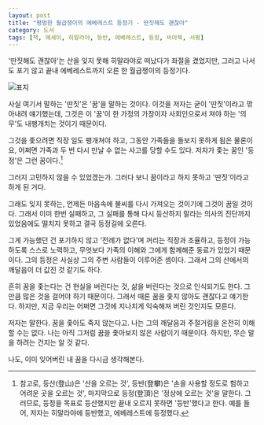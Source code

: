 ```yaml
---
layout: post
title: "평범한 월급쟁이의 에베레스트 등정기 - 딴짓해도 괜찮아"
category: 도서
tags: [책, 에세이, 히말라야, 등반, 에베레스트, 등정, 비아북, 서평]
---
```


'딴짓해도 괜찮아'는
산을 잊지 못해 히말라야로 떠났다가 좌절을 겼었지만,
그러고 나서도 포기 않고 끝내 에베레스트까지 오른 한 월급쟁이의 등정기다.

![표지](https://lh3.googleusercontent.com/-_6KTB89Whc4/WhAgNq8njlI/AAAAAAAAa4c/cALZJWWLYDoCgSPo1viANlKaw-U4SKg8gCE0YBhgL/s480/its-ok-to-follow-your-dreams-book.jpg)

사실 여기서 말하는 '딴짓'은 '꿈'을 말하는 것이다.
이것을 저자는 굳이 '딴짓'이라고 깎아내려 얘기했는데,
그것은 이 '꿈'이 한 가정의 가장이자 사회인으로서
져야 하는 '의무'도 내팽개치는 것이기 때문이다.

그것을 좇으려면 직장 일도 팽개쳐야 하고,
그동안 가족들을 돌보지 못하게 됨은 물론이요,
어쩌면 가족과 두 번 다시 만날 수 없는 사고를 당할 수도 있다.
저자가 좇는 꿈인 '등정'은 그런 꿈이다.[^1]

[^1]: 참고로, 등산(登山)은 '산을 오르는 것', 등반(登攀)은 '손을 사용할 정도로 험하고 어려운 곳을 오르는 것', 마지막으로 등정(登頂)은 '정상에 오르는 것'을 말한다. 그러므로, 등정을 목표로 등산했지만 끝내 오르지 못하면 '등반'했다고 한다. 예를 들어, 저자는 히말라야에 등반했고, 에베레스트에 등정했다.

그러지 고민하지 않을 수 있었겠는가.
그러다 보니 꿈이라고 하지 못하고 '딴짓'이라고 하게 된 거다.

그래도 잊지 못하는, 언제든 마음속에 불씨를 다시 가져오는 것이기에 그것이 꿈일 것이다.
그래서 이미 한번 실패하고,
그 실패를 통해 다시 등산하지 말라는 의사의 진단까지 있었음에도
떨치지 못하고 결국 등정길에 오른다.

그게 가능했던 건 포기하지 않고 '전례가 없다'며 꺼리는 직장과 조율하고,
등정이 가능하도록 스스로 노력하고,
무엇보다 가족의 이해와 그에게 함께해준 동료가 있었기 때문이다.
그의 등정은 사실상 그의 주변 사람들이 이루어준 셈이다.
그래서 그의 산에서의 깨달음이 더 값진 것 같기도 하다.

흔히 꿈을 좇는다는 건 현실을 버린다는 것,
삶을 버린다는 것으로 인식되기도 한다.
그만큼 많은 것을 걸어야 하기 때문이다.
그래서 때론 꿈을 좇지 않아도 괜찮다고 얘기한다.
하지만, 지금 우리는 어쩌면 그것에 지나치게 익숙해져 버린 것인지도 모른다.

저자는 말한다.
꿈을 좇아도 죽지 않는다고.
나는 그의 깨달음과 주절거림을 온전히 이해할 수는 없다.
나는 아직 그처럼 꿈을 좇아보지 않은 사람이기 때문이다.
하지만, 무슨 말을 하려는 건지는 알 것 같다.

나도, 이미 잊어버린 내 꿈을 다시금 생각해본다.
